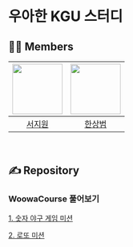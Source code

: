# 우아한 KGU 스터디

## 🤼‍♂️ Members

| <a href="https://github.com/sjiwon"><img width="100px" src="https://avatars.githubusercontent.com/u/51479381?v=4"/></a> | <a href="https://github.com/SangBeom-Hahn"><img width="100px" src="https://avatars.githubusercontent.com/u/90328527?v=4"/></a> |
|:--------------------------------------------------------------------------------------------:|:--------------------------------------------------------------------------------------------:|
|                               [서지원](https://github.com/sjiwon)                               |                           [한상범](https://github.com/SangBeom-Hahn)                            |

<br>

## ✍️ Repository
### WoowaCourse 풀어보기

[1. 숫자 야구 게임 미션](https://github.com/kgu-woowa/woowa-java-baseball)

[2. 로또 미션](https://github.com/kgu-woowa/woowa-java-lotto)
